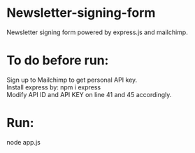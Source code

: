 # Newsletter-signing-form
Newsletter signing form powered by express.js and mailchimp. 


# To do before run: 
Sign up to Mailchimp to get personal API key.  
Install express by: npm i express   
Modify API ID and API KEY on line 41 and 45 accordingly.   

# Run: 

node app.js
